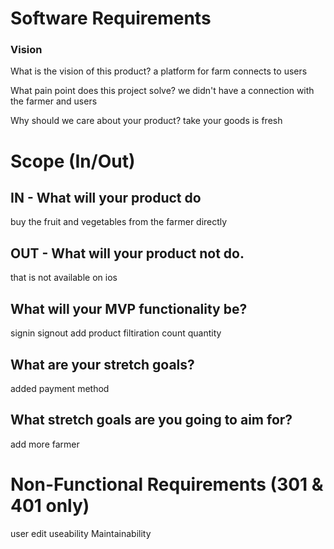 # Software Requirements
### Vision
What is the vision of this product?
a platform for farm connects to users

What pain point does this project solve?
we didn't have a connection with the farmer and users

Why should we care about your product?
take your goods is fresh

# Scope (In/Out)
## IN - What will your product do
buy the fruit and vegetables from the farmer directly

## OUT - What will your product not do.
that is not available on ios

## What will your MVP functionality be?
signin 
signout 
add product 
filtiration
count quantity

## What are your stretch goals?
added payment method

## What stretch goals are you going to aim for?
add more farmer 

# Non-Functional Requirements (301 & 401 only)
user edit 
useability 
Maintainability

